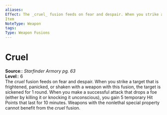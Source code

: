 ```yaml
---
aliases: 
Effect: The _cruel_ fusion feeds on fear and despair. When you strike a target that is frightened, panicked, or shaken with a weapon with this fusion, the target is sickened for 1 round. When you make a successful attack that drops a foe (either by killing it or knocking it unconscious), you gain 5 temporary Hit Points that last for 10 minutes. Weapons with the nonlethal special property cannot benefit from the _cruel_ fusion.
Item
NoteType: Weapon
tags: 
Type: Weapon Fusions
---
```


# Cruel

**Source**:: _Starfinder Armory pg. 63_  
**Level**:: 6  
The _cruel_ fusion feeds on fear and despair. When you strike a target that is frightened, panicked, or shaken with a weapon with this fusion, the target is sickened for 1 round. When you make a successful attack that drops a foe (either by killing it or knocking it unconscious), you gain 5 temporary Hit Points that last for 10 minutes. Weapons with the nonlethal special property cannot benefit from the _cruel_ fusion.
